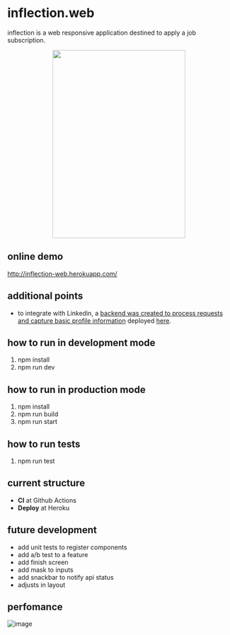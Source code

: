 # inflection.web
inflection is a web responsive application destined to apply a job subscription. 

<p align="center">
  <img width="300" height="425" src="https://i.imgur.com/RsbYAAE.png">
</p>

## online demo
http://inflection-web.herokuapp.com/

## additional points
* to integrate with Linkedin, a [backend was created to process requests and capture basic profile information](https://github.com/willedouglas/inflection.api) deployed [here](http://inflection-api.herokuapp.com/).

## how to run in development mode

1. npm install
2. npm run dev

## how to run in production mode

1. npm install
2. npm run build
3. npm run start

## how to run tests

1. npm run test

## current structure

* **CI** at Github Actions
* **Deploy** at Heroku

## future development

* add unit tests to register components
* add a/b test to a feature
* add finish screen
* add mask to inputs
* add snackbar to notify api status
* adjusts in layout

## perfomance

![image](https://i.imgur.com/MBPkhTj.png)
